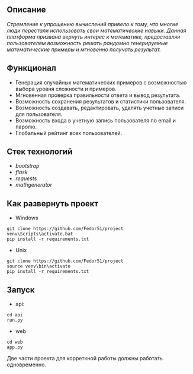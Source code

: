 ## Описание
_Стремление к упрощению вычислений привело к тому, что многие люди 
перестали использовать свои математические навыки. Данная платформа 
призвана вернуть интерес к математике, предоставляя пользователям 
возможность решать рандомно генерируемые математические примеры и 
мгновенно получать результат._

## Функционал
* Генерация случайных математических примеров с возможностью выбора уровня сложности и примеров.
* Мгновенная проверка правильности ответа и вывод результата.
* Возможность сохранения результатов и статистики пользователя.
* Возможность создавать, редактировать, удалять учетные записи для пользователя.
* Возможность входа в учетную запись пользователя по email и паролю.
* Глобальный рейтинг всех пользователей. 

## Стек технологий
* _bootstrap_
* _flask_
* _requests_
* _mathgenerator_
  
## Как развернуть проект 
* Windows
```
git clone https://github.com/Fedor51/project
venv\Scripts\activate.bat
pip install -r requirements.txt 
```
* Unix
```
git clone https://github.com/Fedor51/project
source venv\bin\activate
pip install -r requirements.txt 
```

## Запуск
* api:
```
cd api
run.py
```
* web
```
cd web
app.py
```
Две части проекта для корреткной работы должны работать одновременно. 
